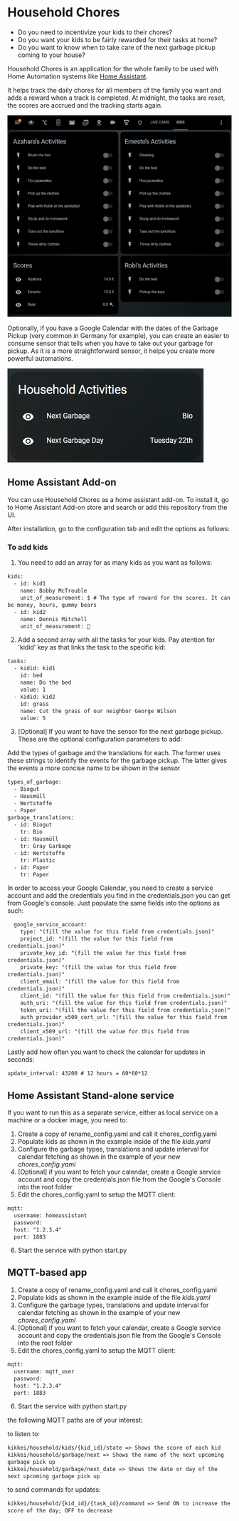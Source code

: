 # Household Chores

- Do you need to incentivize your kids to their chores?
- Do you want your kids to be fairly rewarded for their tasks at home?
- Do you want to know when to take care of the next garbage pickup coming to your house?

Household Chores is an application for the whole family to be used with Home Automation systems like [Home Assistant](https://www.home-assistant.io/).

It helps track the daily chores for all members of the family you want and adds a reward when a track is completed. At midnight, the tasks are reset, the scores are accrued and the tracking starts again.

![Kid Chores Dashboard in Home Assistant](images/kids_chores.jpeg)

Optionally, if you have a Google Calendar with the dates of the Garbage Pickup (very common in Germany for example), you can create an easier to consume sensor that tells when you have to take out your garbage for pickup. As it is a more straightforward sensor, it helps you create more powerful automations.

![Garbage Sensors in Home Assistant](images/garbage_sensors.jpeg)

## Home Assistant Add-on

You can use Household Chores as a home assistant add-on. To install it, go to Home Assistant Add-on store and search or add this repository from the UI.

After installation, go to the configuration tab and edit the options as follows:

### To add kids

1. You need to add an array for as many kids as you want as follows:

```
kids:
  - id: kid1
    name: Bobby McTrouble
    unit_of_measurement: $ # The type of reward for the scores. It can be money, hours, gummy bears
  - id: kid2
    name: Dennis Mitchell
    unit_of_measurement: 🍭
```

2. Add a second array with all the tasks for your kids. Pay atention for 'kidid' key as that links the task to the specific kid:

```
tasks:
  - kidid: kid1
    id: bed
    name: Do the bed
    value: 1
  - kidid: kid2
    id: grass
    name: Cut the grass of our neighbor George Wilson
    value: 5
```

3. [Optional] If you want to have the sensor for the next garbage pickup. These are the optional configuration parameters to add:

Add the types of garbage and the translations for each. The former uses these strings to identify the events for the garbage pickup. The latter gives the events a more concise name to be shown in the sensor

```
types_of_garbage:
  - Biogut
  - Hausmüll
  - Wertstoffe
  - Paper
garbage_translations:
  - id: Biogut
    tr: Bio
  - id: Hausmüll
    tr: Gray Garbage
  - id: Wertstoffe
    tr: Plastic
  - id: Paper
    tr: Paper
```

In order to access your Google Calendar, you need to create a service account and add the credentials you find in the credentials.json you can get from Google's console. Just populate the same fields into the options as such:

```
  google_service_account:
    type: "(fill the value for this field from credentials.json)"
    project_id: "(fill the value for this field from credentials.json)"
    private_key_id: "(fill the value for this field from credentials.json)"
    private_key: "(fill the value for this field from credentials.json)"
    client_email: "(fill the value for this field from credentials.json)"
    client_id: "(fill the value for this field from credentials.json)"
    auth_uri: "(fill the value for this field from credentials.json)"
    token_uri: "(fill the value for this field from credentials.json)"
    auth_provider_x509_cert_url: "(fill the value for this field from credentials.json)"
    client_x509_url: "(fill the value for this field from credentials.json)"
```

Lastly add how often you want to check the calendar for updates in seconds:

```
update_interval: 43200 # 12 hours = 60*60*12
```

## Home Assistant Stand-alone service

If you want to run this as a separate service, either as local service on a machine or a docker image, you need to:

1. Create a copy of rename_config.yaml and call it chores_config.yaml
2. Populate kids as shown in the example inside of the file _kids.yaml_
3. Configure the garbage types, translations and update interval for calendar fetching as shown in the example of your new _chores_config.yaml_
4. [Optional] if you want to fetch your calendar, create a Google service account and copy the credentials.json file from the Google's Console into the root folder
5. Edit the chores_config.yaml to setup the MQTT client:

```
mqtt:
  username: homeassistant
  password:
  host: "1.2.3.4"
  port: 1883
```

6. Start the service with python start.py

## MQTT-based app

1. Create a copy of rename_config.yaml and call it chores_config.yaml
2. Populate kids as shown in the example inside of the file _kids.yaml_
3. Configure the garbage types, translations and update interval for calendar fetching as shown in the example of your new _chores_config.yaml_
4. [Optional] if you want to fetch your calendar, create a Google service account and copy the credentials.json file from the Google's Console into the root folder
5. Edit the chores_config.yaml to setup the MQTT client:

```
mqtt:
  username: mqtt_user
  password:
  host: "1.2.3.4"
  port: 1883
```

6. Start the service with python start.py

the following MQTT paths are of your interest:

to listen to:

```
kikkei/household/kids/{kid_id}/state => Shows the score of each kid
kikkei/household/garbage/next => Shows the name of the next upcoming garbage pick up
kikkei/household/garbage/next_date => Shows the date or day of the next upcoming garbage pick up
```

to send commands for updates:

```
kikkei/household/{kid_id}/{task_id}/command => Send ON to increase the score of the day; OFF to decrease
```
